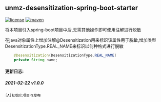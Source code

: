 
## unmz-desensitization-spring-boot-starter

[![license](https://img.shields.io/github/license/FaritorKang/unmz-desensitization-spring-boot-starter.svg)](https://opensource.org/licenses/MIT)
[![maven](https://img.shields.io/maven-central/v/net.unmz.java/unmz-desensitization-spring-boot-starter.svg)](https://search.maven.org/artifact/net.unmz.java/unmz-desensitization-spring-boot-starter)


将本项目引入spring-boot项目中后,无需其他操作即可使用注解进行脱敏

在java对象属性上增加注解@Desensitization用来标识该属性用于脱敏,增加类型DesensitizationType.REAL_NAME来标识以何种格式进行脱敏

```java
    @Desensitization(DesensitizationType.REAL_NAME)
    private String name;
```


#### 更新日志:

##### 2021-02-22 v1.0.0

    [A]初始化项目与发布
